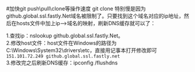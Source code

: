 #加快git push\pull\clone等操作速度
git clone 特别慢是因为github.global.ssl.fastly.Net域名被限制了。只要找到这个域名对应的ip地址，然后在hosts文件中加上ip–>域名的映射，刷新DNS缓存就可以了：

1.查找ip：nslookup github.global.ssl.fastly.Net。   
2.修改host文件：host文件在Windows的路径为C:\Windows\System32\drivers\etc，直接用记事本打开修改即可  
`151.101.72.249 github.global.ssl.fastly.net  `   
3.修改完之后刷新DNS缓存：ipconfig /flushdns 
